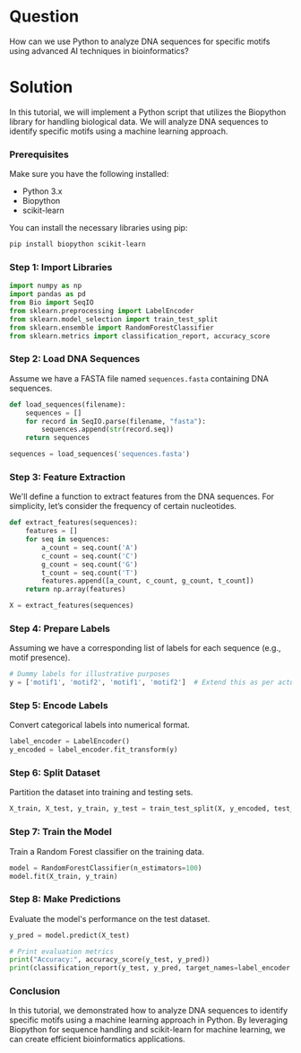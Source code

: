 # Question
How can we use Python to analyze DNA sequences for specific motifs using advanced AI techniques in bioinformatics?

# Solution

In this tutorial, we will implement a Python script that utilizes the Biopython library for handling biological data. We will analyze DNA sequences to identify specific motifs using a machine learning approach.

### Prerequisites

Make sure you have the following installed:
- Python 3.x
- Biopython
- scikit-learn

You can install the necessary libraries using pip:

```bash
pip install biopython scikit-learn
```

### Step 1: Import Libraries

```python
import numpy as np
import pandas as pd
from Bio import SeqIO
from sklearn.preprocessing import LabelEncoder
from sklearn.model_selection import train_test_split
from sklearn.ensemble import RandomForestClassifier
from sklearn.metrics import classification_report, accuracy_score
```

### Step 2: Load DNA Sequences

Assume we have a FASTA file named `sequences.fasta` containing DNA sequences.

```python
def load_sequences(filename):
    sequences = []
    for record in SeqIO.parse(filename, "fasta"):
        sequences.append(str(record.seq))
    return sequences

sequences = load_sequences('sequences.fasta')
```

### Step 3: Feature Extraction

We'll define a function to extract features from the DNA sequences. For simplicity, let’s consider the frequency of certain nucleotides.

```python
def extract_features(sequences):
    features = []
    for seq in sequences:
        a_count = seq.count('A')
        c_count = seq.count('C')
        g_count = seq.count('G')
        t_count = seq.count('T')
        features.append([a_count, c_count, g_count, t_count])
    return np.array(features)

X = extract_features(sequences)
```

### Step 4: Prepare Labels

Assuming we have a corresponding list of labels for each sequence (e.g., motif presence).

```python
# Dummy labels for illustrative purposes
y = ['motif1', 'motif2', 'motif1', 'motif2']  # Extend this as per actual data
```

### Step 5: Encode Labels

Convert categorical labels into numerical format.

```python
label_encoder = LabelEncoder()
y_encoded = label_encoder.fit_transform(y)
```

### Step 6: Split Dataset

Partition the dataset into training and testing sets.

```python
X_train, X_test, y_train, y_test = train_test_split(X, y_encoded, test_size=0.2, random_state=42)
```

### Step 7: Train the Model

Train a Random Forest classifier on the training data.

```python
model = RandomForestClassifier(n_estimators=100)
model.fit(X_train, y_train)
```

### Step 8: Make Predictions

Evaluate the model's performance on the test dataset.

```python
y_pred = model.predict(X_test)

# Print evaluation metrics
print("Accuracy:", accuracy_score(y_test, y_pred))
print(classification_report(y_test, y_pred, target_names=label_encoder.classes_))
```

### Conclusion

In this tutorial, we demonstrated how to analyze DNA sequences to identify specific motifs using a machine learning approach in Python. By leveraging Biopython for sequence handling and scikit-learn for machine learning, we can create efficient bioinformatics applications.